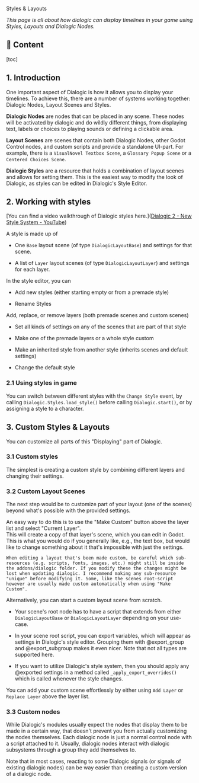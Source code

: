 <div class="header-banner dawn">
     <div class="header-label dawn">Styles & Layouts</div>
</div>

*This page is all about how dialogic can display timelines in your game using Styles, Layouts and Dialogic Nodes.*

## 📜 Content
[toc]

## 1. Introduction

One important aspect of Dialogic is how it allows you to display your timelines. To achieve this, there are a number of systems working together: Dialogic Nodes, Layout Scenes and Styles.

**Dialogic Nodes** are nodes that can be placed in any scene. These nodes will be activated by dialogic and do wildly different things, from displaying text, labels or choices to playing sounds or defining a clickable area.

**Layout Scenes** are scenes that contain both Dialogic Nodes, other Godot Control nodes, and custom scripts and provide a standalone UI-part. For example, there is a `VisualNovel Textbox Scene`, a `Glossary Popup Scene` or a `Centered Choices Scene`.

**Dialogic Styles** are a resource that holds a combination of layout scenes and allows for setting them. This is the easiest way to modify the look of Dialogic, as styles can be edited in Dialogic's Style Editor.

## 2. Working with styles

[You can find a video walkthrough of Dialogic styles here.]([Dialogic 2 - New Style System - YouTube](https://www.youtube.com/watch?v=TLnzSzqBwu4))

A style is made up of

- One `Base` layout scene (of type `DialogicLayoutBase`) and settings for that scene.

- A list of `Layer` layout scenes (of type `DialogicLayoutLayer`) and settings for each layer.

In the style editor, you can

- Add new styles (either starting empty or from a premade style)

- Rename Styles

Add, replace, or remove layers (both premade scenes and custom scenes)

- Set all kinds of settings on any of the scenes that are part of that style

- Make one of the premade layers or a whole style custom

- Make an inherited style from another style (inherits scenes and default settings)

- Change the default style

### 2.1 Using styles in game

You can switch between different styles with the `Change Style` event, by calling `Dialogic.Styles.load_style()` before calling `Dialogic.start()`, or by assigning a style to a character.

## 3. Custom Styles & Layouts

You can customize all parts of this "Displaying" part of Dialogic.

### 3.1 Custom styles

The simplest is creating a custom style by combining different layers and changing their settings.

### 3.2 Custom Layout Scenes

The next step would be to customize part of your layout (one of the scenes) beyond what's possible with the provided settings.

An easy way to do this is to use the "Make Custom" button above the layer list and select "Current Layer". \
This will create a copy of that layer's scene, which you can edit in Godot. This is what you would do if you generally like, e.g., the text box, but would like to change something about it that's impossible with just the settings.

```admonish
When editing a layout that's been made custom, be careful which sub-resources (e.g. scripts, fonts, images, etc.) might still be inside the addons/dialogic folder. If you modify these the changes might be lost when updating dialogic. I recommend making any sub-resource "unique" before modifying it. Some, like the scenes root-script however are usually made custom automatically when using "Make Custom".
```

Alternatively, you can start a custom layout scene from scratch.

- Your scene's root node has to have a script that extends from either `DialogicLayoutBase` or `DialogicLayoutLayer` depending on your use-case.

- In your scene root script, you can export variables, which will appear as settings in Dialogic's style editor. Grouping them with @export_group and @export_subgroup makes it even nicer. Note that not all types are supported here.

- If you want to utilize Dialogic's style system, then you should apply any @exported settings in a method called `_apply_export_overrides()` which is called whenever the style changes.

You can add your custom scene effortlessly by either using `Add Layer` or `Replace Layer` above the layer list.

### 3.3 Custom nodes

While Dialogic's modules usually expect the nodes that display them to be made in a certain way, that doesn't prevent you from actually customizing the nodes themselves. Each dialogic node is just a normal control node with a script attached to it. Usually, dialogic nodes interact with dialogic subsystems through a group they add themselves to.

Note that in most cases, reacting to some Dialogic signals (or signals of existing dialogic nodes) can be way easier than creating a custom version of a dialogic node.
